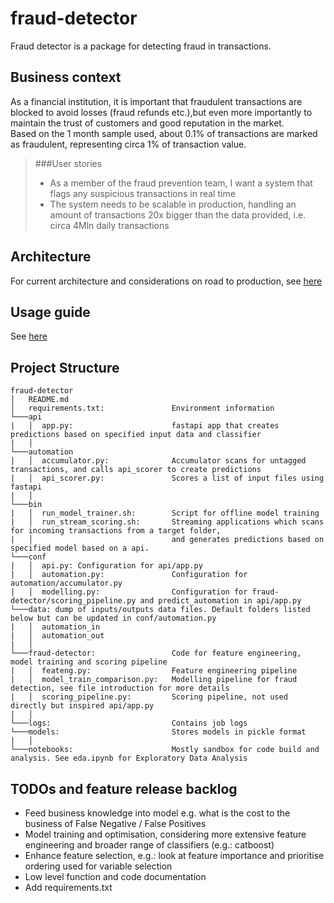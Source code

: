 # fraud-detector
Fraud detector is a package for detecting fraud in transactions.

## Business context 
As a financial institution, it is important that fraudulent transactions are blocked to avoid losses (fraud refunds etc.),but even more importantly to maintain the trust of customers and good reputation in the market.  
Based on the 1 month sample used, about 0.1% of transactions are marked as fraudulent, representing circa 1% of transaction value. 
> ###User stories  
>  - As a member of the fraud prevention team, I want a system that flags any suspicious transactions in real time
>  - The system needs to be scalable in production, handling an amount of transactions 20x bigger than the data provided, i.e. circa 4Mln daily transactions 


## Architecture
For current architecture and considerations on road to production, see [here](docs/architecture.md)

## Usage guide
See [here](docs/usage-guide.md)

## Project Structure
```
fraud-detector
│   README.md
│   requirements.txt:               Environment information    
└───api
|   │  app.py:                      fastapi app that creates predictions based on specified input data and classifier
|   │ 
└───automation
|   │  accumulator.py:              Accumulator scans for untagged transactions, and calls api_scorer to create predictions 
|   │  api_scorer.py:               Scores a list of input files using fastapi
|   │ 
└───bin
|   │  run_model_trainer.sh:        Script for offline model training
|   │  run_stream_scoring.sh:       Streaming applications which scans for incoming transactions from a target folder, 
|   │                               and generates predictions based on specified model based on a api. 
└───conf
|   │  api.py: Configuration for api/app.py
|   │  automation.py:               Configuration for automation/accumulator.py
|   │  modelling.py:                Configuration for fraud-detector/scoring_pipeline.py and predict_automation in api/app.py
└───data: dump of inputs/outputs data files. Default folders listed below but can be updated in conf/automation.py 
|   │  automation_in
|   │  automation_out
|   │ 
└───fraud-detector:                 Code for feature engineering, model training and scoring pipeline
|   │  feateng.py:                  Feature engineering pipeline
|   │  model_train_comparison.py:   Modelling pipeline for fraud detection, see file introduction for more details
|   │  scoring_pipeline.py:         Scoring pipeline, not used directly but inspired api/app.py
|   │
└───logs:                           Contains job logs
└───models:                         Stores models in pickle format 
|   │ 
└───notebooks:                      Mostly sandbox for code build and analysis. See eda.ipynb for Exploratory Data Analysis
```


## TODOs and feature release backlog
- Feed business knowledge into model e.g. what is the cost to the business of False Negative / False Positives 
- Model training and optimisation, considering more extensive feature engineering and broader range of classifiers (e.g.: catboost) 
- Enhance feature selection, e.g.: look at feature importance and prioritise ordering used for variable selection
- Low level function and code documentation
- Add requirements.txt
